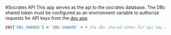 #Socrates API
This app serves as the api to the socrates database.
The DBc shared token must be configured as an environment variable to authorize requests for API keys from the [dev app](https://github.com/socrates-api/dev).
```ruby
ENV['DBC_SHARED'] = 'DBC-SHARED' + # the dbc shared token for api key requests
```
